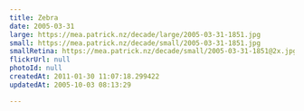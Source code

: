 ```yaml
---
title: Zebra
date: 2005-03-31
large: https://mea.patrick.nz/decade/large/2005-03-31-1851.jpg
small: https://mea.patrick.nz/decade/small/2005-03-31-1851.jpg
smallRetina: https://mea.patrick.nz/decade/small/2005-03-31-1851@2x.jpg
flickrUrl: null
photoId: null
createdAt: 2011-01-30 11:07:18.299422
updatedAt: 2005-10-03 08:13:29

---
```


